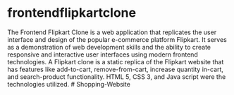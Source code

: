 # frontendflipkartclone
The Frontend Flipkart Clone is a web application that replicates the user interface and design of the popular e-commerce platform Flipkart. It serves as a demonstration of web development skills and the ability to create responsive and interactive user interfaces using modern frontend technologies.
A Flipkart clone is a static replica of the Flipkart website that has features like add-to-cart, remove-from-cart, increase quantity in-cart, and search-product functionality.
HTML 5, CSS 3, and Java script were the technologies utilized.
#   S h o p p i n g - W e b s i t e  
 